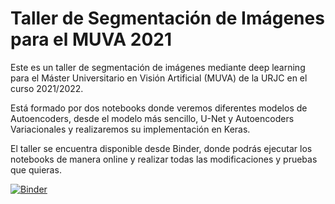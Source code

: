 
# Taller de Segmentación de Imágenes para el MUVA 2021

Este es un taller de segmentación de imágenes mediante deep learning para el Máster Universitario en Visión Artificial (MUVA) de la URJC en el curso 2021/2022.

Está formado por dos notebooks donde veremos diferentes modelos de Autoencoders, desde el modelo más sencillo, U-Net y Autoencoders Variacionales y realizaremos su implementación en Keras.

El taller se encuentra disponible desde Binder, donde podrás ejecutar los notebooks de manera online y realizar todas las modificaciones y pruebas que quieras.

[![Binder](https://mybinder.org/badge_logo.svg)](https://mybinder.org/v2/gh/SergioHdezG/TallerSegmentacionMUVA/HEAD)
